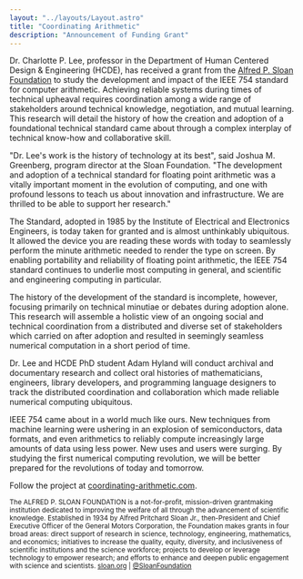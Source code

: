 ```yaml
---
layout: "../layouts/Layout.astro"
title: "Coordinating Arithmetic"
description: "Announcement of Funding Grant"
---
```



Dr. Charlotte P. Lee, professor in the Department of Human Centered Design & Engineering (HCDE), has received a grant from the [Alfred P. Sloan Foundation](https://sloan.org) to study the development and impact of the IEEE 754 standard for computer arithmetic. Achieving reliable systems during times of technical upheaval requires coordination among a wide range of stakeholders around technical knowledge, negotiation, and mutual learning.  This research will detail the history of how the creation and adoption of a foundational technical standard came about through a complex interplay of technical know-how and collaborative skill.

"Dr. Lee's work is the history of technology at its best", said Joshua M. Greenberg, program director at the Sloan Foundation. "The development and adoption of a technical standard for floating point arithmetic was a vitally important moment in the evolution of computing, and one with profound lessons to teach us about innovation and infrastructure. We are thrilled to be able to support her research."

The Standard, adopted in 1985 by the Institute of Electrical and Electronics Engineers, is today taken for granted and is almost unthinkably ubiquitous. It allowed the device you are reading these words with today to seamlessly perform the minute arithmetic needed to render the type on screen. By enabling portability and reliability of floating point arithmetic, the IEEE 754 standard continues to underlie most computing in general, and scientific and engineering computing in particular.

The history of the development of the standard is incomplete, however, focusing primarily on technical minutiae or debates during adoption alone. This research will assemble a holistic view of an ongoing social and technical coordination from a distributed and diverse set of stakeholders which carried on after adoption and resulted in seemingly seamless numerical computation in a short period of time.

Dr. Lee and HCDE PhD student Adam Hyland will conduct archival and documentary research and collect oral histories of mathematicians, engineers, library developers, and programming language designers to track the distributed coordination and collaboration which made reliable numerical computing ubiquitous.

IEEE 754 came about in a world much like ours. New techniques from machine learning were ushering in an explosion of semiconductors, data formats, and even arithmetics to reliably compute increasingly large amounts of data using less power. New uses and users were surging. By studying the first numerical computing revolution, we will be better prepared for the revolutions of today and tomorrow.

Follow the project at [coordinating-arithmetic.com](https://coordinating-arithmetic.com/).

<sub>The ALFRED P. SLOAN FOUNDATION is a not-for-profit, mission-driven grantmaking institution dedicated to improving the welfare of all through the advancement of scientific knowledge. Established in 1934 by Alfred Pritchard Sloan Jr., then-President and Chief Executive Officer of the General Motors Corporation, the Foundation makes grants in four broad areas: direct support of research in science, technology, engineering, mathematics, and economics; initiatives to increase the quality, equity, diversity, and inclusiveness of scientific institutions and the science workforce; projects to develop or leverage technology to empower research; and efforts to enhance and deepen public engagement with science and scientists. [sloan.org](https://sloan.org) | [@SloanFoundation](https://twitter.com/SloanFoundation)</sub>